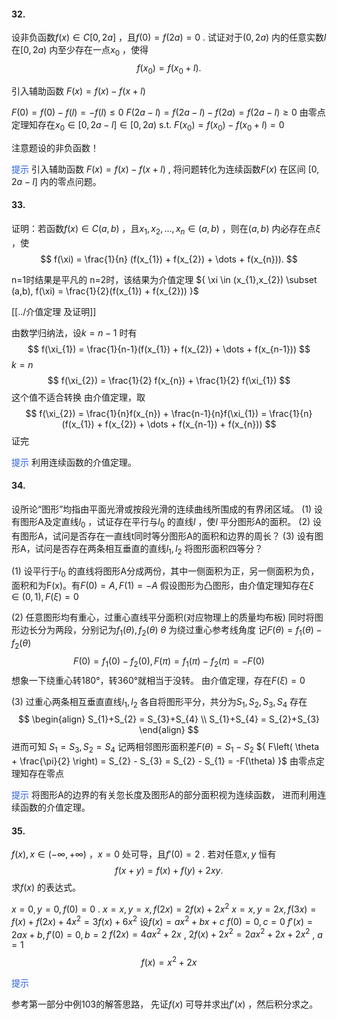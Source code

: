 #### 32.
设非负函数${ f(x) \in C[0, 2a] }$ ，且${ f(0) = f(2a) = 0 }$ .
试证对于${ (0, 2a) }$ 内的任意实数${ l }$ 在${ [0, 2a) }$ 内至少存在一点${ x_{0} }$ ，使得
$$
f(x_{0}) = f(x_{0} + l).
$$

引入辅助函数
${ F(x) = f(x) - f(x + l) }$ 

${ F(0) = f(0) - f(l) = -f(l) \leqslant 0 }$ 
${ F(2a-l) = f(2a-l) - f(2a) = f(2a-l) \geqslant 0 }$ 
由零点定理知存在${ x_{0} \in [0, 2a-l] \in [0,2a) }$ s.t.
${ F(x_{0}) = f(x_{0}) - f(x_{0} + l) = 0 }$ 

注意题设的非负函数！


<font color="#245bdb">提示</font>
引入辅助函数 ${ F(x) = f(x) - f(x+l) }$ , 将问题转化为连续函数${ F(x) }$ 在区间 ${ [0, 2a-l] }$  内的零点问题。




#### 33.
证明：若函数${ f(x) \in C(a,b) }$ ，且${ x_{1},x_{2},\dots,x_{n} \in (a,b) }$ ，则在${ (a,b) }$ 内必存在点${ \xi  }$ ，使
$$
f(\xi) = \frac{1}{n} (f(x_{1}) + f(x_{2}) + \dots + f(x_{n})).
$$

n=1时结果是平凡的
n=2时，该结果为介值定理
${ \xi \in (x_{1},x_{2}) \subset (a,b), f(\xi) = \frac{1}{2}(f(x_{1}) + f(x_{2})) }$ 

[[../介值定理 及证明]]

由数学归纳法，设${ k=n-1 }$ 时有
$$
f(\xi_{1}) = \frac{1}{n-1}(f(x_{1}) + f(x_{2}) + \dots + f(x_{n-1}))
$$
${ k = n }$ 
$$
f(\xi_{2}) = \frac{1}{2} f(x_{n}) + \frac{1}{2} f(\xi_{1})
$$
这个值不适合转换
由介值定理，取
$$
f(\xi_{2}) = \frac{1}{n}f(x_{n}) + \frac{n-1}{n}f(\xi_{1})
= \frac{1}{n} (f(x_{1}) + f(x_{2}) + \dots + f(x_{n-1}) + f(x_{n}))
$$
证完


<font color="#245bdb">提示</font>
利用连续函数的介值定理。

#### 34.
设所论“图形”均指由平面光滑或按段光滑的连续曲线所围成的有界闭区域。
(1) 设有图形A及定直线${ l_{0} }$ ，试证存在平行与${ l_{0} }$ 的直线${ l }$ ，使${ l }$ 平分图形A的面积。
(2) 设有图形A，试问是否存在一直线t同时等分图形A的面积和边界的周长？
(3) 设有图形A，试问是否存在两条相互垂直的直线${ l_{1},l_{2} }$ 将图形面积四等分？

(1)
设平行于${ l_{0} }$ 的直线将图形A分成两份，其中一侧面积为正，另一侧面积为负，面积和为F(x)。有${F(0) = A, F(1)=-A}$
假设图形为凸图形，由介值定理知存在${ \xi \in (0,1), F(\xi) = 0 }$ 

(2)
任意图形均有重心，过重心直线平分面积(对应物理上的质量均布板)
同时将图形边长分为两段，分别记为${ f_{1}(\theta), f_{2}(\theta) }$ ${ \theta }$ 为绕过重心参考线角度
记${ F(\theta) = f_{1}(\theta) - f_{2}(\theta) }$ 
$$
F(0) = f_{1}(0) - f_{2}(0), F(\pi) = f_{1}(\pi) - f_{2}(\pi) = -F(0)
$$
想象一下绕重心转180°，转360°就相当于没转。
由介值定理，存在${ F(\xi) = 0 }$ 

(3)
过重心两条相互垂直直线${ l_{1},l_{2} }$ 各自将图形平分，共分为${ S_{1},S_{2},S_{3},S_{4} }$ 
存在
$$
\begin{align}
S_{1}+S_{2} = S_{3}+S_{4} \\
S_{1}+S_{4} = S_{2}+S_{3}
\end{align}
$$
进而可知 ${ S_{1} = S_{3}, S_{2} = S_{4} }$ 
记两相邻图形面积差${ F(\theta) = S_{1} - S_{2} }$ 
${ F\left( \theta + \frac{\pi}{2} \right) = S_{2} - S_{3} = S_{2} - S_{1} = -F(\theta) }$ 
由零点定理知存在零点


<font color="#245bdb">提示</font>
将图形A的边界的有关忽长度及图形A的部分面积视为连续函数，
进而利用连续函数的介值定理。



#### 35.
${ f(x), x \in (-\infty, +\infty) }$ ，${ x=0 }$ 处可导，且${ f'(0) = 2 }$ .
若对任意${ x,y }$ 恒有
$$
f(x+y) = f(x) + f(y) + 2xy.
$$
求${ f(x) }$ 的表达式。

${ x=0,y=0, f(0) = 0 }$ .
${ x=x,y=x, f(2x) = 2f(x) + 2x^{2} }$ 
${ x=x,y=2x, f(3x) = f(x) + f(2x) + 4x^{2} = 3f(x) + 6x^{2} }$ 
设${ f(x) = ax^{2}+bx + c }$ 
${ f(0) = 0, c = 0 }$ 
${ f'(x) = 2ax + b, f'(0) = 0, b = 2 }$ 
${ f(2x) = 4ax^{2} + 2x }$ , ${ 2f(x) + 2x^{2} = 2ax^{2} + 2x + 2x^{2} }$ , ${ a = 1 }$ 
$$
f(x) = x^{2} + 2x
$$


<font color="#245bdb">提示</font>

参考第一部分中例103的解答思路，
先证${ f(x) }$ 可导并求出${ f'(x) }$ ，然后积分求之。

